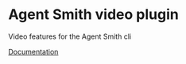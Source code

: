 # Agent Smith video plugin

Video features for the Agent Smith cli

[Documentation](https://synw.github.io/agent-smith/terminal_client/plugins/web/video)